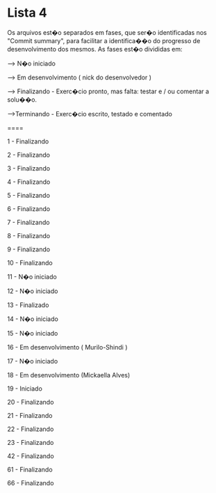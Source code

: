 Lista 4
====

Os arquivos est�o separados em fases, que ser�o identificadas nos "Commit summary", para facilitar a identifica��o do progresso de desenvolvimento dos mesmos. As fases est�o divididas em:

--> N�o iniciado

--> Em desenvolvimento ( nick do desenvolvedor )

--> Finalizando - Exerc�cio pronto, mas falta: testar e / ou comentar a solu��o.

-->Terminando - Exerc�cio escrito, testado e comentado


====

1 - Finalizando

2 - Finalizando

3 - Finalizando

4 - Finalizando

5 - Finalizando

6 - Finalizando

7 - Finalizando

8 - Finalizando

9 - Finalizando

10 - Finalizando

11 - N�o iniciado

12 - N�o iniciado

13 - Finalizado

14 - N�o iniciado

15 - N�o iniciado

16 - Em desenvolvimento ( Murilo-Shindi )

17 - N�o iniciado

18 - Em desenvolvimento (Mickaella Alves)

19 - Iniciado

20 - Finalizando

21 - Finalizando

22 - Finalizando

23 - Finalizando

42 - Finalizando

61 - Finalizando

66 - Finalizando
